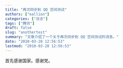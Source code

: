 ```yaml
---
title: "再次同步到 QQ 空间测试"
authors: ["eallion"]
categories: ["日志"]
tags: ["腾讯"]
draft: false
slug: "anothertest"
summary: "文章介绍了一个关于再次同步到 QQ 空间测试的消息。"
date: "2010-03-28 12:56:53"
lastmod: "2010-03-28 12:56:53"
---
```


首先感谢国家。感谢党。
